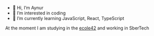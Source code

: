 - 👋 Hi, I’m Aynur
- 👀 I’m interested in coding
- 🌱 I’m currently learning JavaScript, React, TypeScript

At the moment I am studying in the [ecole42](https://42.fr) and working in SberTech

<!---
fbrightw/fbrightw is a ✨ special ✨ repository because its `README.md` (this file) appears on your GitHub profile.
You can click the Preview link to take a look at your changes.
--->
